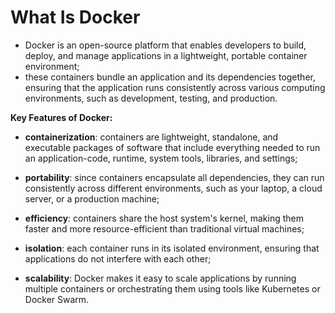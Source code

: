 # What Is Docker

- Docker is an open-source platform that enables developers to build, deploy, and manage applications in a lightweight, portable container environment;
- these containers bundle an application and its dependencies together, ensuring that the application runs consistently across various computing environments, such as development, testing, and production.

**Key Features of Docker:**
- **containerization**: containers are lightweight, standalone, and executable packages of software that include everything needed to run an application-code, runtime, system tools, libraries, and settings;
- **portability**: since containers encapsulate all dependencies, they can run consistently across different environments, such as your laptop, a cloud server, or a production machine;
- **efficiency**: containers share the host system's kernel, making them faster and more resource-efficient than traditional virtual machines;


- **isolation**: each container runs in its isolated environment, ensuring that applications do not interfere with each other;
- **scalability**: Docker makes it easy to scale applications by running multiple containers or orchestrating them using tools like Kubernetes or Docker Swarm.
